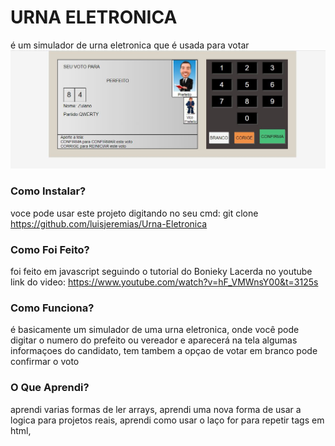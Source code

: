 # URNA ELETRONICA

é um simulador de urna eletronica que é usada para votar
![imagem urna](https://github.com/luisjeremias/Urna-Eletronica/blob/master/img.JPG?raw=true)
### Como Instalar?


voce pode usar este projeto digitando no seu cmd:
git clone https://github.com/luisjeremias/Urna-Eletronica


### Como Foi Feito?


foi feito em javascript seguindo o tutorial do Bonieky Lacerda no youtube
link do video: https://www.youtube.com/watch?v=hF_VMWnsY00&t=3125s

### Como Funciona?

é basicamente um simulador de uma urna eletronica, onde você pode digitar o numero do prefeito ou vereador
e aparecerá na tela algumas informaçoes do candidato, tem tambem a opçao de votar em branco pode confirmar o voto 

### O Que Aprendi?

aprendi varias formas de ler arrays,
aprendi uma nova forma de usar a logica para projetos reais,
aprendi como usar o laço for para repetir tags em html,

